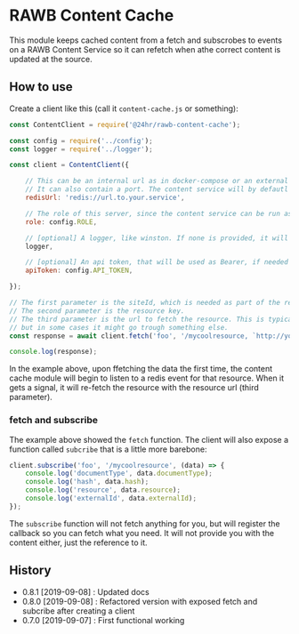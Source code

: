 # RAWB Content Cache

This module keeps cached content from a fetch and subscrobes to events on a RAWB Content Service so it can refetch 
when athe correct content is updated at the source.

## How to use

Create a client like this (call it ```content-cache.js``` or something):

```javascript
const ContentClient = require('@24hr/rawb-content-cache');

const config = require('../config');
const logger = require('../logger');

const client = ContentClient({

    // This can be an internal url as in docker-compose or an external url. 
    // It can also contain a port. The content service will by defautl expose internally the default redis port.
    redisUrl: 'redis://url.to.your.service', 

    // The role of this server, since the content service can be run as both draft and live, we need to know which is targeted
    role: config.ROLE,

    // [optional] A logger, like winston. If none is provided, it will fallback to console.log and console.error
    logger,

    // [optional] An api token, that will be used as Bearer, if needed
    apiToken: config.API_TOKEN,

});

// The first parameter is the siteId, which is needed as part of the request in the content service since it might provide data for several sites.
// The second parameter is the resource key.
// The third parameter is the url to fetch the resource. This is typically just the url of the content service with the key, 
// but in some cases it might go trough something else. 
const response = await client.fetch('foo', '/mycoolresource, `http://your.content.service.com/foo`);

console.log(response);
```

In the example above, upon ffetching the data the first time, the content cache module will begin to listen to a redis event for that resource.
When it gets a signal, it will re-fetch the resource with the resource url (third parameter).

### fetch and subscribe

The example above showed the ```fetch``` function.
The client will also expose a function called ```subcribe``` that is a little more barebone:

```javascript
client.subscribe('foo', '/mycoolresource', (data) => {
    console.log('documentType', data.documentType);
    console.log('hash', data.hash);
    console.log('resource', data.resource);
    console.log('externalId', data.externalId);
});
```

The ```subscribe``` function will not fetch anything for you, but will register the callback so you can fetch what you need.
It will not provide you with the content either, just the reference to it. 

## History

- 0.8.1 [2019-09-08] : Updated docs
- 0.8.0 [2019-09-08] : Refactored version with exposed fetch and subcribe after creating a client
- 0.7.0 [2019-09-07] : First functional working

